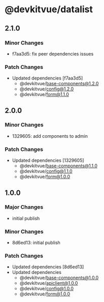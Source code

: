 # @devkitvue/datalist

## 2.1.0

### Minor Changes

- f7aa3d5: fix peer dependencies issues

### Patch Changes

- Updated dependencies [f7aa3d5]
  - @devkitvue/base-components@1.2.0
  - @devkitvue/config@1.2.0
  - @devkitvue/form@1.1.0

## 2.0.0

### Minor Changes

- 1329605: add components to admin

### Patch Changes

- Updated dependencies [1329605]
  - @devkitvue/base-components@1.1.0
  - @devkitvue/config@1.1.0
  - @devkitvue/form@1.0.0

## 1.0.0

### Major Changes

- initial publish

### Minor Changes

- 8d6ed13: initial publish

### Patch Changes

- Updated dependencies [8d6ed13]
- Updated dependencies
  - @devkitvue/base-components@1.0.0
  - @devkitvue/apiclient@1.0.0
  - @devkitvue/config@1.0.0
  - @devkitvue/form@1.0.0
